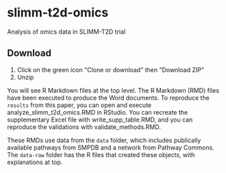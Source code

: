 # slimm-t2d-omics
Analysis of omics data in SLIMM-T2D trial

## Download
1. Click on the green icon "Clone or download" then "Download ZIP"
2. Unzip

You will see R Markdown files at the top level. The R Markdown (RMD) files have been executed to produce the Word documents. To reproduce the `results` from this paper, you can open and execute analyze_slimm_t2d_omics.RMD in RStudio. You can recreate the supplementary Excel file with write_supp_table.RMD, and you can reproduce the validations with validate_methods.RMD.

These RMDs use data from the `data` folder, which includes publically available pathways from SMPDB and a network from Pathway Commons. The `data-raw` folder has the R files that created these objects, with explanations at top.